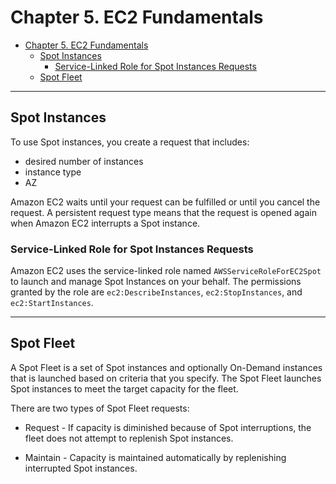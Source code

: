 # Chapter 5. EC2 Fundamentals

<!-- TOC -->

- [Chapter 5. EC2 Fundamentals](#chapter-5-ec2-fundamentals)
    - [Spot Instances](#spot-instances)
        - [Service-Linked Role for Spot Instances Requests](#service-linked-role-for-spot-instances-requests)
    - [Spot Fleet](#spot-fleet)

<!-- /TOC -->

---
## Spot Instances

To use Spot instances, you create a request that includes:

* desired number of instances
* instance type
* AZ

Amazon EC2 waits until your request can be fulfilled or until you cancel the request. A persistent request type means that the request is opened again when Amazon EC2 interrupts a Spot instance.

### Service-Linked Role for Spot Instances Requests

Amazon EC2 uses the service-linked role named `AWSServiceRoleForEC2Spot` to launch and manage Spot Instances on your behalf. The permissions granted by the role are `ec2:DescribeInstances`, `ec2:StopInstances`, and `ec2:StartInstances`.

---
## Spot Fleet

A Spot Fleet is a set of Spot instances and optionally On-Demand instances that is launched based on criteria that you specify. The Spot Fleet launches Spot instances to meet the target capacity for the fleet.

There are two types of Spot Fleet requests:

* Request - If capacity is diminished because of Spot interruptions, the fleet does not attempt to replenish Spot instances.

* Maintain - Capacity is maintained automatically by replenishing interrupted Spot instances.